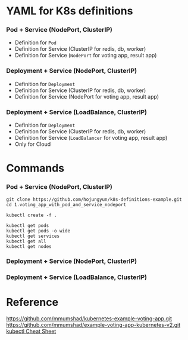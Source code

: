 # YAML for K8s definitions

### Pod + Service (NodePort, ClusterIP)
- Definition for `Pod`
- Definition for Service (ClusterIP for redis, db, worker)
- Definition for Service (`NodePort` for voting app, result app)

### Deployment + Service (NodePort, ClusterIP)
- Definition for `Deployment`
- Definition for Service (ClusterIP for redis, db, worker)
- Definition for Service (NodePort for voting app, result app)

### Deployment + Service (LoadBalance, ClusterIP)
- Definition for `Deployment`
- Definition for Service (ClusterIP for redis, db, worker)
- Definition for Service (`LoadBalancer` for voting app, result app)
- Only for Cloud

# Commands

### Pod + Service (NodePort, ClusterIP)
```
git clone https://github.com/hojungyun/k8s-definitions-example.git
cd 1.voting_app_with_pod_and_service_nodeport

kubectl create -f .

kubectl get pods
kubectl get pods -o wide
kubectl get services
kubectl get all
kubectl get nodes
```

### Deployment + Service (NodePort, ClusterIP)
### Deployment + Service (LoadBalance, ClusterIP)


# Reference
https://github.com/mmumshad/kubernetes-example-voting-app.git  
https://github.com/mmumshad/example-voting-app-kubernetes-v2.git    
[kubectl Cheat Sheet](https://kubernetes.io/docs/reference/kubectl/cheatsheet/)  
